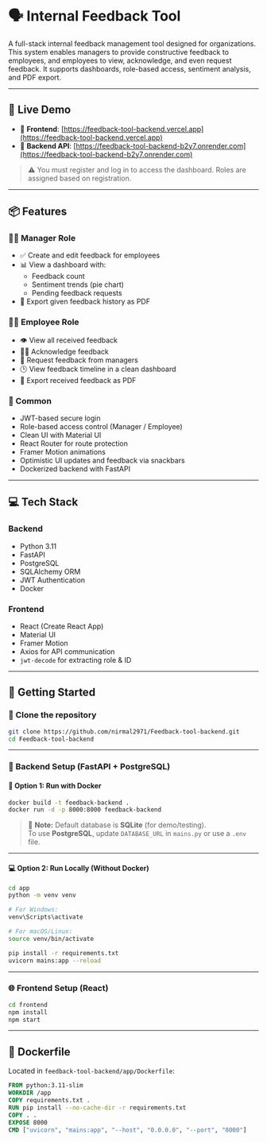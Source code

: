 
# 🗣️ Internal Feedback Tool

A full-stack internal feedback management tool designed for organizations. This system enables managers to provide constructive feedback to employees, and employees to view, acknowledge, and even request feedback. It supports dashboards, role-based access, sentiment analysis, and PDF export.

---

## 🚀 Live Demo

- 🔗 **Frontend**: [https://feedback-tool-backend.vercel.app](https://feedback-tool-backend.vercel.app)
- 🔗 **Backend API**: [https://feedback-tool-backend-b2y7.onrender.com](https://feedback-tool-backend-b2y7.onrender.com)

> ⚠️ You must register and log in to access the dashboard. Roles are assigned based on registration.

---


## 📦 Features

### 👨‍💼 Manager Role
- ✅ Create and edit feedback for employees
- 📊 View a dashboard with:
  - Feedback count
  - Sentiment trends (pie chart)
  - Pending feedback requests
- 🧾 Export given feedback history as PDF

### 👩‍💻 Employee Role
- 👁 View all received feedback
- 🙋‍♂️ Acknowledge feedback
- 📨 Request feedback from managers
- 🕒 View feedback timeline in a clean dashboard
- 🧾 Export received feedback as PDF

### 🔐 Common
- JWT-based secure login
- Role-based access control (Manager / Employee)
- Clean UI with Material UI
- React Router for route protection
- Framer Motion animations
- Optimistic UI updates and feedback via snackbars
- Dockerized backend with FastAPI

---

## 💻 Tech Stack

### Backend
- Python 3.11
- FastAPI
- PostgreSQL
- SQLAlchemy ORM
- JWT Authentication
- Docker

### Frontend
- React (Create React App)
- Material UI
- Framer Motion
- Axios for API communication
- `jwt-decode` for extracting role & ID

---

## 🚀 Getting Started

### 📂 Clone the repository

```bash
git clone https://github.com/nirmal2971/Feedback-tool-backend.git
cd Feedback-tool-backend
```

---

### 🔧 Backend Setup (FastAPI + PostgreSQL)

#### 🚀 Option 1: Run with Docker

```bash
docker build -t feedback-backend .
docker run -d -p 8000:8000 feedback-backend
```

> 📌 **Note:** Default database is **SQLite** (for demo/testing).  
> To use **PostgreSQL**, update `DATABASE_URL` in `mains.py` or use a `.env` file.

---

#### 💻 Option 2: Run Locally (Without Docker)

```bash
cd app
python -m venv venv

# For Windows:
venv\Scripts\activate

# For macOS/Linux:
source venv/bin/activate

pip install -r requirements.txt
uvicorn mains:app --reload
```

---

### 🌐 Frontend Setup (React)

```bash
cd frontend
npm install
npm start
```

---

## 🐳 Dockerfile

Located in `feedback-tool-backend/app/Dockerfile`:

```dockerfile
FROM python:3.11-slim
WORKDIR /app
COPY requirements.txt .
RUN pip install --no-cache-dir -r requirements.txt
COPY . .
EXPOSE 8000
CMD ["uvicorn", "mains:app", "--host", "0.0.0.0", "--port", "8000"]
```
